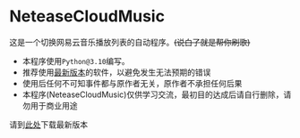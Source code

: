 # NeteaseCloudMusic

这是一个切换网易云音乐播放列表的自动程序。~~(说白了就是帮你刷歌)~~

- 本程序使用`Python@3.10`编写。
- 推荐使用[最新版本](https://github.com/zch9241/NeteaseCloudMusic/releases/latest)的软件，以避免发生无法预期的错误
- 使用后任何不可知事件都与原作者无关，原作者不承担任何后果
- 本程序(NeteaseCloudMusic)仅供学习交流，最初目的达成后请自行删除，请勿用于商业用途

请到[此处](https://github.com/zch9241/NeteaseCloudMusic/releases/latest)下载最新版本

